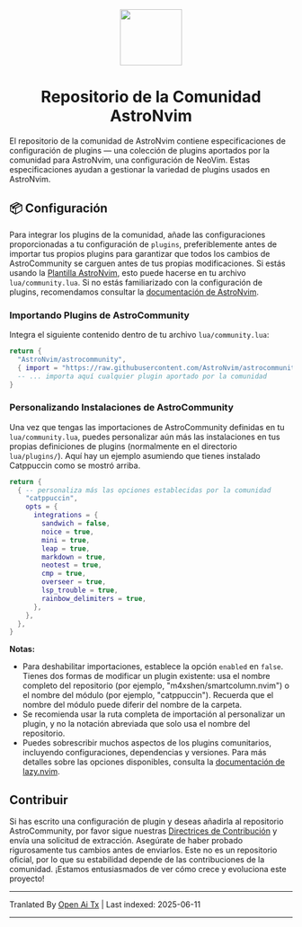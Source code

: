 <div align="center" id="madewithlua">
  <img
    src="https://astronvim.com/logo/astronvim.svg"
    width="110"
    ,
    height="100"
  />
</div>
<h1 align="center">Repositorio de la Comunidad AstroNvim</h1>

El repositorio de la comunidad de AstroNvim contiene especificaciones de configuración de plugins — una colección de plugins aportados por la comunidad para AstroNvim, una configuración de NeoVim. Estas especificaciones ayudan a gestionar la variedad de plugins usados en AstroNvim.

## 📦 Configuración

Para integrar los plugins de la comunidad, añade las configuraciones proporcionadas a tu configuración de `plugins`, preferiblemente antes de importar tus propios plugins para garantizar que todos los cambios de AstroCommunity se carguen antes de tus propias modificaciones. Si estás usando la [Plantilla AstroNvim](https://github.com/AstroNvim/template), esto puede hacerse en tu archivo `lua/community.lua`. Si no estás familiarizado con la configuración de plugins, recomendamos consultar la [documentación de AstroNvim](https://docs.astronvim.com/configuration/customizing_plugins/).

### Importando Plugins de AstroCommunity

Integra el siguiente contenido dentro de tu archivo `lua/community.lua`:

```lua
return {
  "AstroNvim/astrocommunity",
  { import = "https://raw.githubusercontent.com/AstroNvim/astrocommunity/main/colorscheme/catppuccin" },
  -- ... importa aquí cualquier plugin aportado por la comunidad
}
```

### Personalizando Instalaciones de AstroCommunity

Una vez que tengas las importaciones de AstroCommunity definidas en tu `lua/community.lua`, puedes personalizar aún más las instalaciones en tus propias definiciones de plugins (normalmente en el directorio `lua/plugins/`). Aquí hay un ejemplo asumiendo que tienes instalado Catppuccin como se mostró arriba.

```lua
return {
  { -- personaliza más las opciones establecidas por la comunidad
    "catppuccin",
    opts = {
      integrations = {
        sandwich = false,
        noice = true,
        mini = true,
        leap = true,
        markdown = true,
        neotest = true,
        cmp = true,
        overseer = true,
        lsp_trouble = true,
        rainbow_delimiters = true,
      },
    },
  },
}
```

**Notas:**

- Para deshabilitar importaciones, establece la opción `enabled` en `false`. Tienes dos formas de modificar un plugin existente: usa el nombre completo del repositorio (por ejemplo, "m4xshen/smartcolumn.nvim") o el nombre del módulo (por ejemplo, "catppuccin"). Recuerda que el nombre del módulo puede diferir del nombre de la carpeta.
- Se recomienda usar la ruta completa de importación al personalizar un plugin, y no la notación abreviada que solo usa el nombre del repositorio.
- Puedes sobrescribir muchos aspectos de los plugins comunitarios, incluyendo configuraciones, dependencias y versiones. Para más detalles sobre las opciones disponibles, consulta la [documentación de lazy.nvim](https://lazy.folke.io/).

## Contribuir

Si has escrito una configuración de plugin y deseas añadirla al repositorio AstroCommunity, por favor sigue nuestras [Directrices de Contribución](https://raw.githubusercontent.com/AstroNvim/astrocommunity/main/CONTRIBUTING.md) y envía una solicitud de extracción. Asegúrate de haber probado rigurosamente tus cambios antes de enviarlos. Este no es un repositorio oficial, por lo que su estabilidad depende de las contribuciones de la comunidad. ¡Estamos entusiasmados de ver cómo crece y evoluciona este proyecto!

---

Tranlated By [Open Ai Tx](https://github.com/OpenAiTx/OpenAiTx) | Last indexed: 2025-06-11

---